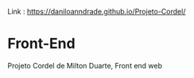 Link : https://daniloanndrade.github.io/Projeto-Cordel/

# Front-End
Projeto Cordel de Milton Duarte, Front end web
